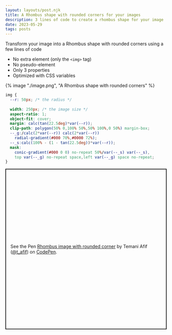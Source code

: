 ```yaml
---
layout: layouts/post.njk
title: A Rhombus shape with rounded corners for your images
description: 3 lines of code to create a rhombus shape for your image
date: 2023-05-29
tags: posts
---
```


Transform your image into a Rhombus shape with rounded corners using a few lines of code
* No extra element (only the `<img>` tag)
* No pseudo-element
* Only 3 properties
* Optimized with CSS variables


{% image "./image.png", "A Rhombus shape with rounded corners" %}

```css
img {
  --r: 50px; /* the radius */
  
  width: 250px; /* the image size */
  aspect-ratio: 1;
  object-fit: cover;
  margin: calc(tan(22.5deg)*var(--r));
  clip-path: polygon(50% 0,100% 50%,50% 100%,0 50%) margin-box;
  --_g:/calc(2*var(--r)) calc(2*var(--r)) 
    radial-gradient(#000 70%,#0000 72%);
  --_s:calc(100% - (1 - tan(22.5deg))*var(--r));
  mask:
    conic-gradient(#000 0 0) no-repeat 50%/var(--_s) var(--_s),
    top var(--_g) no-repeat space,left var(--_g) space no-repeat;
}
```

<p class="codepen" data-height="500" data-default-tab="result" data-slug-hash="GRYLqNL" data-preview="true" data-user="t_afif" style="height: 500px; box-sizing: border-box; display: flex; align-items: center; justify-content: center; border: 2px solid; margin: 1em 0; padding: 1em;">
  <span>See the Pen <a href="https://codepen.io/t_afif/pen/GRYLqNL">
  Rhombus image with rounded corner</a> by Temani Afif (<a href="https://codepen.io/t_afif">@t_afif</a>)
  on <a href="https://codepen.io">CodePen</a>.</span>
</p>
<script async src="https://cpwebassets.codepen.io/assets/embed/ei.js"></script>


